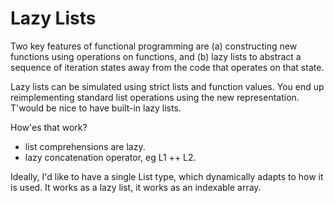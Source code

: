 # Lazy Lists
Two key features of functional programming are (a) constructing new functions
using operations on functions, and (b) lazy lists to abstract a sequence of
iteration states away from the code that operates on that state.

Lazy lists can be simulated using strict lists and function values.
You end up reimplementing standard list operations using the new representation.
T'would be nice to have built-in lazy lists.

How'es that work?
- list comprehensions are lazy.
- lazy concatenation operator, eg L1 ++ L2.

Ideally, I'd like to have a single List type, which dynamically adapts to
how it is used. It works as a lazy list, it works as an indexable array.
